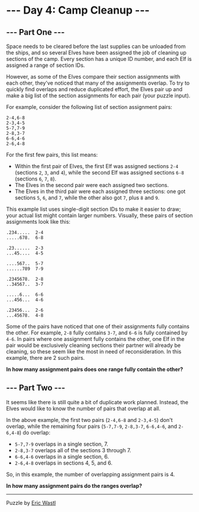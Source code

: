 # --- Day 4: Camp Cleanup --- #

## --- Part One --- ##

Space needs to be cleared before the last supplies can be unloaded from the ships, and so several Elves have been assigned the job of cleaning up sections of the camp. Every section has a unique ID number, and each Elf is assigned a range of section IDs.

However, as some of the Elves compare their section assignments with each other, they've noticed that many of the assignments overlap. To try to quickly find overlaps and reduce duplicated effort, the Elves pair up and make a big list of the section assignments for each pair (your puzzle input).

For example, consider the following list of section assignment pairs:

```
2-4,6-8
2-3,4-5
5-7,7-9
2-8,3-7
6-6,4-6
2-6,4-8
```

For the first few pairs, this list means:

* Within the first pair of Elves, the first Elf was assigned sections `2-4` (sections `2`, `3`, and `4`), while the second Elf was assigned sections `6-8` (sections `6`, `7`, `8`).
* The Elves in the second pair were each assigned two sections.
* The Elves in the third pair were each assigned three sections: one got sections `5`, `6`, and `7`, while the other also got `7`, plus `8` and `9`.

This example list uses single-digit section IDs to make it easier to draw; your actual list might contain larger numbers. Visually, these pairs of section assignments look like this:

```
.234.....  2-4
.....678.  6-8

.23......  2-3
...45....  4-5

....567..  5-7
......789  7-9

.2345678.  2-8
..34567..  3-7

.....6...  6-6
...456...  4-6

.23456...  2-6
...45678.  4-8
```

Some of the pairs have noticed that one of their assignments fully contains the other. For example, `2-8` fully contains `3-7`, and `6-6` is fully contained by `4-6`. In pairs where one assignment fully contains the other, one Elf in the pair would be exclusively cleaning sections their partner will already be cleaning, so these seem like the most in need of reconsideration. In this example, there are 2 such pairs.

**In how many assignment pairs does one range fully contain the other?**

## --- Part Two --- ##

It seems like there is still quite a bit of duplicate work planned. Instead, the Elves would like to know the number of pairs that overlap at all.

In the above example, the first two pairs (`2-4,6-8` and `2-3,4-5`) don't overlap, while the remaining four pairs (`5-7,7-9`, `2-8,3-7`, `6-6,4-6`, and `2-6,4-8`) do overlap:

* `5-7,7-9` overlaps in a single section, 7.
* `2-8,3-7` overlaps all of the sections 3 through 7.
* `6-6,4-6` overlaps in a single section, 6.
* `2-6,4-8` overlaps in sections 4, 5, and 6.

So, in this example, the number of overlapping assignment pairs is 4.

**In how many assignment pairs do the ranges overlap?**

___

Puzzle by [Eric Wastl](https://github.com/topaz)